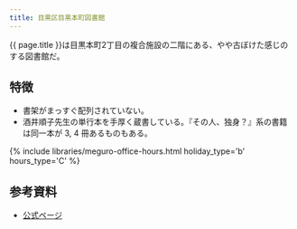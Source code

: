 ```yaml
---
title: 目黒区目黒本町図書館
---
```


{{ page.title }}は目黒本町2丁目の複合施設の二階にある、やや古ぼけた感じのする図書館だ。

## 特徴

* 書架がまっすぐ配列されていない。
* 酒井順子先生の単行本を手厚く蔵書している。『その人、独身？』系の書籍は同一本が 3, 4 冊あるものもある。

{% include libraries/meguro-office-hours.html holiday_type='b' hours_type='C' %}

## 参考資料

* [公式ページ](http://www.meguro-library.jp/locations/megurohoncho-loc/)
